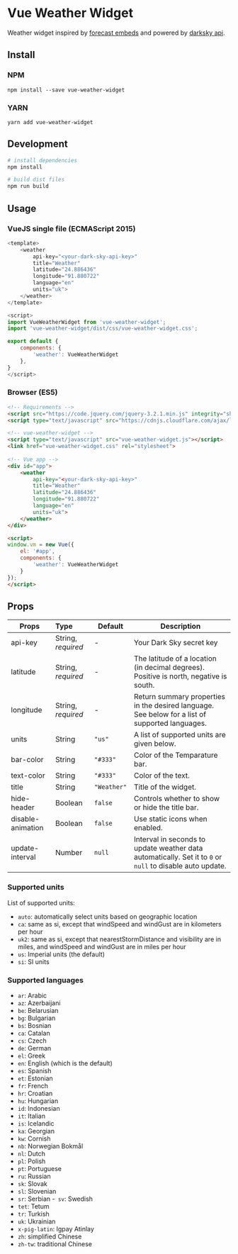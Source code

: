 # Vue Weather Widget

Weather widget inspired by [forecast embeds](https://blog.darksky.net/forecast-embeds/) and powered by [darksky api](https://darksky.net/dev).

## Install

### NPM
```
npm install --save vue-weather-widget
```

### YARN
```
yarn add vue-weather-widget
```


## Development

```bash
# install dependencies
npm install

# build dist files
npm run build
```

## Usage

### VueJS single file (ECMAScript 2015)

```js
<template>
    <weather 
        api-key="<your-dark-sky-api-key>"
        title="Weather"
        latitude="24.886436"
        longitude="91.880722"
        language="en"
        units="uk">
    </weather>
</template>

<script>
import VueWeatherWidget from 'vue-weather-widget';
import 'vue-weather-widget/dist/css/vue-weather-widget.css';

export default {
    components: {
        'weather': VueWeatherWidget
    },
}
</script> 
```

### Browser (ES5)
```html
<!-- Requirements -->
<script src="https://code.jquery.com/jquery-3.2.1.min.js" integrity="sha256-hwg4gsxgFZhOsEEamdOYGBf13FyQuiTwlAQgxVSNgt4=" crossorigin="anonymous"></script>
<script type="text/javascript" src="https://cdnjs.cloudflare.com/ajax/libs/vue/2.4.0/vue.js"></script>

<!-- vue-weather-widget -->
<script type="text/javascript" src="vue-weather-widget.js"></script>
<link href="vue-weather-widget.css" rel="stylesheet">
 
<!-- Vue app -->
<div id="app">
    <weather 
        api-key="<your-dark-sky-api-key>"
        title="Weather"
        latitude="24.886436"
        longitude="91.880722"
        language="en"
        units="uk">
    </weather>
</div>

<script>
window.vm = new Vue({
    el: '#app',
    components: {
        'weather': VueWeatherWidget
    }
});
</script>
```


## Props

| Props | Type | Default | Description  |
| --------|:------| -----------|-------|
| api-key | String, *required*   | - | Your Dark Sky secret key |
| latitude | String, *required* | - | The latitude of a location (in decimal degrees). Positive is north, negative is south. |
| longitude | String, *required* | - | Return summary properties in the desired language. See below for a list of supported languages. |
| units | String | `"us"` | A list of supported units are given below. |
| bar-color | String | `"#333"` | Color of the Temparature bar. |
| text-color | String | `"#333"` | Color of the text. |
| title | String | `"Weather"` | Title of the widget. |
| hide-header | Boolean | `false` | Controls whether to show or hide the title bar. |
| disable-animation | Boolean | `false` | Use static icons when enabled. |
| update-interval | Number | `null` | Interval in seconds to update weather data automatically. Set it to `0` or `null` to disable auto update. |


### Supported units
List of supported units:    

- `auto`: automatically select units based on geographic location
- `ca`: same as si, except that windSpeed and windGust are in kilometers per hour
- `uk2`: same as si, except that nearestStormDistance and visibility are in miles, and windSpeed and windGust are in miles per hour
- `us`: Imperial units (the default)
- `si`: SI units 

### Supported languages

- `ar`: Arabic
- `az`: Azerbaijani
- `be`: Belarusian
- `bg`: Bulgarian
- `bs`: Bosnian
- `ca`: Catalan
- `cs`: Czech
- `de`: German
- `el`: Greek
- `en`: English (which is the default)
- `es`: Spanish
- `et`: Estonian
- `fr`: French
- `hr`: Croatian
- `hu`: Hungarian
- `id`: Indonesian
- `it`: Italian
- `is`: Icelandic
- `ka`: Georgian
- `kw`: Cornish
- `nb`: Norwegian Bokmål
- `nl`: Dutch
- `pl`: Polish
- `pt`: Portuguese
- `ru`: Russian
- `sk`: Slovak
- `sl`: Slovenian
- `sr`: Serbian
-` sv`: Swedish
- `tet`: Tetum
- `tr`: Turkish
- `uk`: Ukrainian
- `x-pig-latin`: Igpay Atinlay
- `zh`: simplified Chinese
- `zh-tw`: traditional Chinese



